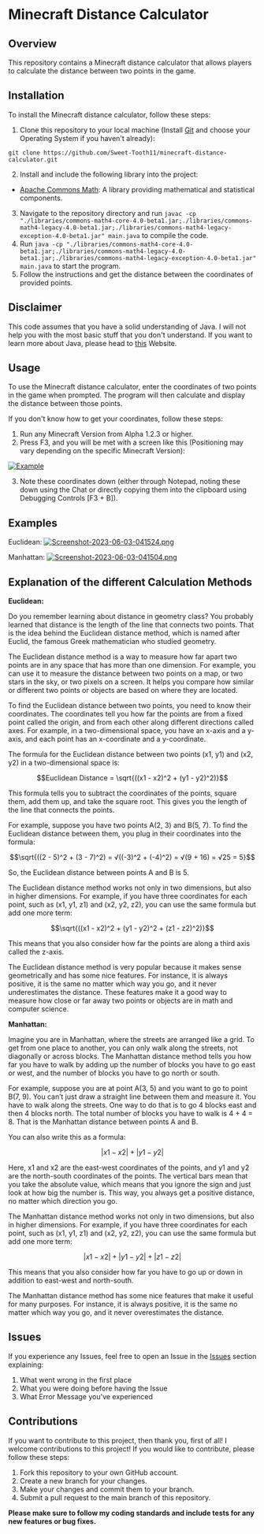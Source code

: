 # Minecraft Distance Calculator

## Overview
This repository contains a Minecraft distance calculator that allows players to calculate the distance between two points in the game.

## Installation
To install the Minecraft distance calculator, follow these steps:
1. Clone this repository to your local machine (Install [Git](https://git-scm.com/downloads) and choose your Operating System if you haven't already):
```shell
git clone https://github.com/Sweet-Tooth11/minecraft-distance-calculator.git
```
2. Install and include the following library into the project:
- [Apache Commons Math](https://commons.apache.org/proper/commons-math/download_math.cgi): A library providing mathematical and statistical components.
3. Navigate to the repository directory and run `javac -cp "./libraries/commons-math4-core-4.0-beta1.jar;./libraries/commons-math4-legacy-4.0-beta1.jar;./libraries/commons-math4-legacy-exception-4.0-beta1.jar" main.java` to compile the code.
4. Run `java -cp "./libraries/commons-math4-core-4.0-beta1.jar;./libraries/commons-math4-legacy-4.0-beta1.jar;./libraries/commons-math4-legacy-exception-4.0-beta1.jar" main.java` to start the program.
5. Follow the instructions and get the distance between the coordinates of provided points.

## Disclaimer

This code assumes that you have a solid understanding of Java. I will not help you with the most basic stuff that you don't understand. If you want to learn more about Java, please head to [this](https://docs.oracle.com/javase/tutorial/) Website.

## Usage

To use the Minecraft distance calculator, enter the coordinates of two points in the game when prompted. The program will then calculate and display the distance between those points.

If you don't know how to get your coordinates, follow these steps:
1. Run any Minecraft Version from Alpha 1.2.3 or higher.
2. Press F3, and you will be met with a screen like this (Positioning may vary depending on the specific Minecraft Version):

[![Example](https://i.postimg.cc/gcf8zpxF/2023-06-03-04-27-22.png)](https://postimg.cc/w3Q72S50)

3. Note these coordinates down (either through Notepad, noting these down using the Chat or directly copying them into the clipboard using Debugging Controls [F3 + B]).

## Examples
Euclidean:
[![Screenshot-2023-06-03-041524.png](https://i.postimg.cc/HW3CwWCX/Screenshot-2023-06-03-041524.png)](https://i.postimg.cc/HW3CwWCX/)

Manhattan:
[![Screenshot-2023-06-03-041504.png](https://i.postimg.cc/J4nCPw1g/Screenshot-2023-06-03-041504.png)](https://i.postimg.cc/J4nCPw1g/)

## Explanation of the different Calculation Methods

**Euclidean:**

Do you remember learning about distance in geometry class? You probably learned that distance is the length of the line that connects two points. That is the idea behind the Euclidean distance method, which is named after Euclid, the famous Greek mathematician who studied geometry.

The Euclidean distance method is a way to measure how far apart two points are in any space that has more than one dimension. For example, you can use it to measure the distance between two points on a map, or two stars in the sky, or two pixels on a screen. It helps you compare how similar or different two points or objects are based on where they are located.

To find the Euclidean distance between two points, you need to know their coordinates. The coordinates tell you how far the points are from a fixed point called the origin, and from each other along different directions called axes. For example, in a two-dimensional space, you have an x-axis and a y-axis, and each point has an x-coordinate and a y-coordinate.

The formula for the Euclidean distance between two points (x1, y1) and (x2, y2) in a two-dimensional space is:

$$Euclidean Distance = \sqrt{((x1 - x2)^2 + (y1 - y2)^2)}$$

This formula tells you to subtract the coordinates of the points, square them, add them up, and take the square root. This gives you the length of the line that connects the points.

For example, suppose you have two points A(2, 3) and B(5, 7). To find the Euclidean distance between them, you plug in their coordinates into the formula:

$$\sqrt{((2 - 5)^2 + (3 - 7)^2) = √((-3)^2 + (-4)^2) = √(9 + 16) = √25 = 5}$$

So, the Euclidean distance between points A and B is 5.

The Euclidean distance method works not only in two dimensions, but also in higher dimensions. For example, if you have three coordinates for each point, such as (x1, y1, z1) and (x2, y2, z2), you can use the same formula but add one more term:

$$\sqrt{((x1 - x2)^2 + (y1 - y2)^2 + (z1 - z2)^2)}$$

This means that you also consider how far the points are along a third axis called the z-axis.

The Euclidean distance method is very popular because it makes sense geometrically and has some nice features. For instance, it is always positive, it is the same no matter which way you go, and it never underestimates the distance. These features make it a good way to measure how close or far away two points or objects are in math and computer science.

**Manhattan:**

Imagine you are in Manhattan, where the streets are arranged like a grid. To get from one place to another, you can only walk along the streets, not diagonally or across blocks. The Manhattan distance method tells you how far you have to walk by adding up the number of blocks you have to go east or west, and the number of blocks you have to go north or south.

For example, suppose you are at point A(3, 5) and you want to go to point B(7, 9). You can’t just draw a straight line between them and measure it. You have to walk along the streets. One way to do that is to go 4 blocks east and then 4 blocks north. The total number of blocks you have to walk is 4 + 4 = 8. That is the Manhattan distance between points A and B.

You can also write this as a formula:

$$|x1 - x2| + |y1 - y2|$$

Here, x1 and x2 are the east-west coordinates of the points, and y1 and y2 are the north-south coordinates of the points. The vertical bars mean that you take the absolute value, which means that you ignore the sign and just look at how big the number is. This way, you always get a positive distance, no matter which direction you go.

The Manhattan distance method works not only in two dimensions, but also in higher dimensions. For example, if you have three coordinates for each point, such as (x1, y1, z1) and (x2, y2, z2), you can use the same formula but add one more term:

$$|x1 - x2| + |y1 - y2| + |z1 - z2|$$

This means that you also consider how far you have to go up or down in addition to east-west and north-south.

The Manhattan distance method has some nice features that make it useful for many purposes. For instance, it is always positive, it is the same no matter which way you go, and it never overestimates the distance.

## Issues

If you experience any Issues, feel free to open an Issue in the [Issues](https://github.com/Sweet-Tooth11/minecraft-distance-calculator/issues) section explaining:
1. What went wrong in the first place
2. What you were doing before having the Issue
3. What Error Message you've experienced

## Contributions

If you want to contribute to this project, then thank you, first of all! I welcome contributions to this project! If you would like to contribute, please follow these steps:

1. Fork this repository to your own GitHub account.
2. Create a new branch for your changes.
3. Make your changes and commit them to your branch.
4. Submit a pull request to the main branch of this repository.

**Please make sure to follow my coding standards and include tests for any new features or bug fixes.**
